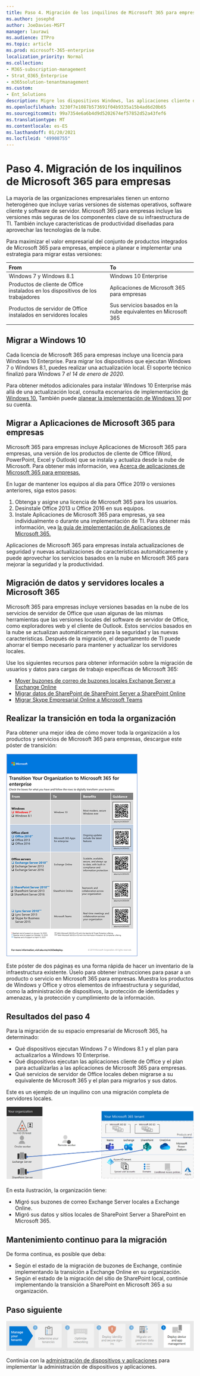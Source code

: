 ```yaml
---
title: Paso 4. Migración de los inquilinos de Microsoft 365 para empresas
ms.author: josephd
author: JoeDavies-MSFT
manager: laurawi
ms.audience: ITPro
ms.topic: article
ms.prod: microsoft-365-enterprise
localization_priority: Normal
ms.collection:
- M365-subscription-management
- Strat_O365_Enterprise
- m365solution-tenantmanagement
ms.custom:
- Ent_Solutions
description: Migre los dispositivos Windows, las aplicaciones cliente de Office y los servidores de Office para los inquilinos de Microsoft 365.
ms.openlocfilehash: 3230f7e1087b573691f04b9335a15b4ad6d20b65
ms.sourcegitcommit: 99a7354e6a6b4d9d5202674ef57852d52a43fef6
ms.translationtype: MT
ms.contentlocale: es-ES
ms.lasthandoff: 01/20/2021
ms.locfileid: "49908755"
---
```

# <a name="step-4-migration-for-your-microsoft-365-for-enterprise-tenants"></a>Paso 4. Migración de los inquilinos de Microsoft 365 para empresas

La mayoría de las organizaciones empresariales tienen un entorno heterogéneo que incluye varias versiones de sistemas operativos, software cliente y software de servidor. Microsoft 365 para empresas incluye las versiones más seguras de los componentes clave de su infraestructura de TI. También incluye características de productividad diseñadas para aprovechar las tecnologías de la nube.

Para maximizar el valor empresarial del conjunto de productos integrados de Microsoft 365 para empresas, empiece a planear e implementar una estrategia para migrar estas versiones:

| From | To |
|:-------|:-----|
| Windows 7 y Windows 8.1 | Windows 10 Enterprise |
| Productos de cliente de Office instalados en los dispositivos de los trabajadores | Aplicaciones de Microsoft 365 para empresas |
| Productos de servidor de Office instalados en servidores locales | Sus servicios basados en la nube equivalentes en Microsoft 365 |
|  |  |

## <a name="migrating-to-windows-10"></a>Migrar a Windows 10

Cada licencia de Microsoft 365 para empresas incluye una licencia para Windows 10 Enterprise. Para migrar los dispositivos que ejecutan Windows 7 o Windows 8.1, puedes realizar una actualización local. El soporte técnico finalizó para Windows 7 *el 14 de enero de 2020.* 

Para obtener métodos adicionales para instalar Windows 10 Enterprise más allá de una actualización local, consulta escenarios de implementación [de Windows 10.](https://docs.microsoft.com/windows/deployment/windows-10-deployment-scenarios) También puede [planear la implementación de Windows 10](https://aka.ms/planforwin10deployment) por su cuenta.

## <a name="migrating-to-microsoft-365-apps-for-enterprise"></a>Migrar a Aplicaciones de Microsoft 365 para empresas

Microsoft 365 para empresas incluye Aplicaciones de Microsoft 365 para empresas, una versión de los productos de cliente de Office (Word, PowerPoint, Excel y Outlook) que se instala y actualiza desde la nube de Microsoft. Para obtener más información, vea [Acerca de aplicaciones de Microsoft 365 para empresas.](https://docs.microsoft.com/deployoffice/about-microsoft-365-apps)

En lugar de mantener los equipos al día para Office 2019 o versiones anteriores, siga estos pasos:

1. Obtenga y asigne una licencia de Microsoft 365 para los usuarios.
2. Desinstale Office 2013 u Office 2016 en sus equipos.
3. Instale Aplicaciones de Microsoft 365 para empresas, ya sea individualmente o durante una implementación de TI. Para obtener más información, vea [la guía de implementación de Aplicaciones de Microsoft 365.](https://docs.microsoft.com/deployoffice/deployment-guide-microsoft-365-apps)

Aplicaciones de Microsoft 365 para empresas instala actualizaciones de seguridad y nuevas actualizaciones de características automáticamente y puede aprovechar los servicios basados en la nube en Microsoft 365 para mejorar la seguridad y la productividad.

## <a name="migrating-on-premises-servers-and-data-to-microsoft-365"></a>Migración de datos y servidores locales a Microsoft 365

Microsoft 365 para empresas incluye versiones basadas en la nube de los servicios de servidor de Office que usan algunas de las mismas herramientas que las versiones locales del software de servidor de Office, como exploradores web y el cliente de Outlook. Estos servicios basados en la nube se actualizan automáticamente para la seguridad y las nuevas características. Después de la migración, el departamento de TI puede ahorrar el tiempo necesario para mantener y actualizar los servidores locales.

Use los siguientes recursos para obtener información sobre la migración de usuarios y datos para cargas de trabajo específicas de Microsoft 365:

- [Mover buzones de correo de buzones locales Exchange Server a Exchange Online](https://docs.microsoft.com/exchange/hybrid-deployment/move-mailboxes)
- [Migrar datos de SharePoint de SharePoint Server a SharePoint Online](https://docs.microsoft.com/sharepointmigration/migrate-to-sharepoint-online)
- [Migrar Skype Empresarial Online a Microsoft Teams](https://docs.microsoft.com/microsoftteams/migration-interop-guidance-for-teams-with-skype)

## <a name="transition-your-entire-organization"></a>Realizar la transición en toda la organización

Para obtener una mejor idea de cómo mover toda la organización a los productos y servicios de Microsoft 365 para empresas, descargue este póster de transición:

[![Imagen que muestra el póster Transición a Microsoft 365.](../media/microsoft-365-overview/transition-org-to-m365.png)](https://download.microsoft.com/download/2/c/7/2c7bcc04-aae3-4604-9707-1ffff66b9851/transition-org-to-m365.pdf)

Este póster de dos páginas es una forma rápida de hacer un inventario de la infraestructura existente. Úselo para obtener instrucciones para pasar a un producto o servicio en Microsoft 365 para empresas. Muestra los productos de Windows y Office y otros elementos de infraestructura y seguridad, como la administración de dispositivos, la protección de identidades y amenazas, y la protección y cumplimiento de la información.

## <a name="results-of-step-4"></a>Resultados del paso 4

Para la migración de su espacio empresarial de Microsoft 365, ha determinado:

- Qué dispositivos ejecutan Windows 7 o Windows 8.1 y el plan para actualizarlos a Windows 10 Enterprise.
- Qué dispositivos ejecutan las aplicaciones cliente de Office y el plan para actualizarlas a las aplicaciones de Microsoft 365 para empresas.
- Qué servicios de servidor de Office locales deben migrarse a su equivalente de Microsoft 365 y el plan para migrarlos y sus datos.

Este es un ejemplo de un inquilino con una migración completa de servidores locales.

![Ejemplo de un inquilino con una migración completa de servidores locales](../media/tenant-management-overview/tenant-management-tenant-build-step4.png)

En esta ilustración, la organización tiene:

- Migró sus buzones de correo Exchange Server locales a Exchange Online.
- Migró sus datos y sitios locales de SharePoint Server a SharePoint en Microsoft 365.

## <a name="ongoing-maintenance-for-migration"></a>Mantenimiento continuo para la migración

De forma continua, es posible que deba:

- Según el estado de la migración de buzones de Exchange, continúe implementando la transición a Exchange Online en su organización.
- Según el estado de la migración del sitio de SharePoint local, continúe implementando la transición a SharePoint en Microsoft 365 a su organización.

## <a name="next-step"></a>Paso siguiente

[![Paso 5. Implementar la administración de dispositivos y aplicaciones](../media/tenant-management-overview/tenant-management-step-grid-device-mgmt.png)](tenant-management-device-management.md)

Continúa con la [administración de dispositivos y aplicaciones](tenant-management-device-management.md) para implementar la administración de dispositivos y aplicaciones.
